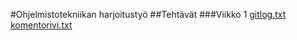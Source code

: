 #Ohjelmistotekniikan harjoitustyö
##Tehtävät
###Viikko 1
[gitlog.txt](https://github.com/Halmela/l-system-otm/blob/master/laskarit/gitlog.txt)
[komentorivi.txt](https://github.com/Halmela/l-system-otm/blob/master/laskarit/komentorivi.txt)
